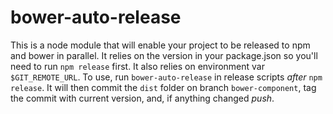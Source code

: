 # bower-auto-release
This is a node module that will enable your project to be released to npm and bower in parallel. It relies on the version in your package.json so you'll need to run `npm release` first. It also relies on environment var `$GIT_REMOTE_URL`.
To use, run `bower-auto-release` in release scripts *after*  `npm release`. It will then commit the `dist` folder on branch `bower-component`, tag the commit with current version, and, if anything changed *push*.
